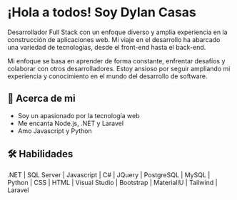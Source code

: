 
# ¡Hola a todos! Soy Dylan Casas

Desarrollador Full Stack con un enfoque diverso y amplia experiencia en la construcción de aplicaciones web. Mi viaje en el desarrollo ha abarcado una variedad de tecnologías, desde el front-end hasta el back-end.

Mi enfoque se basa en aprender de forma constante, enfrentar desafíos y colaborar con otros desarrolladores. Estoy ansioso por seguir ampliando mi experiencia y conocimiento en el mundo del desarrollo de software.



## 🚀 Acerca de mi
- Soy un apasionado por la tecnología web
- Me encanta Node.js, .NET y Laravel
- Amo Javascript y Python



## 🛠 Habilidades
.NET | SQL Server | Javascript | C# | JQuery | PostgreSQL | MySQL | Python | CSS | HTML | Visual Studio | Bootstrap | MaterialIU | Tailwind | Laravel

